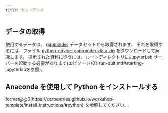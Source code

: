```yaml
---
title: セットアップ
---
```


## データの取得

使用するデータは、 [gapminder] データセットから取得されます。
それを取得するには、ファイル
[python-novice-gapminder-data.zip](files/python-novice-gapminder-data.zip) をダウンロードして解凍します。
提示された資料に従うには、ルートディレクトリにJupyterLab
サーバーを起動する必要があります(エピソード/01-run-quit.md#starting-jupyterlabを参照)。

## Anaconda を使用して Python をインストールする

format@@0(https\://carpentries.github.io/workshop-template/install_instructions/#python) を参照してください。

[gapminder]: https://en.wikipedia.org/wiki/Gapminder_Foundation
